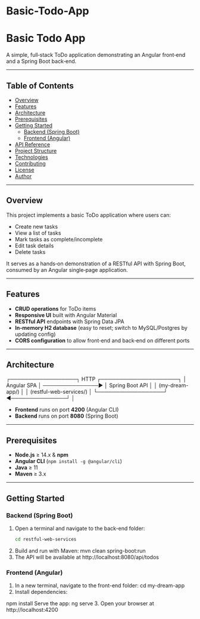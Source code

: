 # Basic-Todo-App
# Basic Todo App

A simple, full‑stack ToDo application demonstrating an Angular front‑end and a Spring Boot back‑end.

---

## Table of Contents

- [Overview](#overview)  
- [Features](#features)  
- [Architecture](#architecture)  
- [Prerequisites](#prerequisites)  
- [Getting Started](#getting-started)  
  - [Backend (Spring Boot)](#backend-spring-boot)  
  - [Frontend (Angular)](#frontend-angular)  
- [API Reference](#api-reference)  
- [Project Structure](#project-structure)  
- [Technologies](#technologies)  
- [Contributing](#contributing)  
- [License](#license)  
- [Author](#author)  

---

## Overview

This project implements a basic ToDo application where users can:

- Create new tasks  
- View a list of tasks  
- Mark tasks as complete/incomplete  
- Edit task details  
- Delete tasks  

It serves as a hands‑on demonstration of a RESTful API with Spring Boot, consumed by an Angular single‑page application.

---

## Features

- **CRUD operations** for ToDo items  
- **Responsive UI** built with Angular Material  
- **RESTful API** endpoints with Spring Data JPA  
- **In‑memory H2 database** (easy to reset; switch to MySQL/Postgres by updating config)  
- **CORS configuration** to allow front‑end and back‑end on different ports  

---

## Architecture

┌──────────────────┐ HTTP ┌─────────────────────┐
│ Angular SPA │ ───────────────▶ │ Spring Boot API │
│ (my-dream-app/) │ │ (restful-web-services/) │
└──────────────────┘ ◀───────────────┘ │


- **Frontend** runs on port **4200** (Angular CLI)  
- **Backend** runs on port **8080** (Spring Boot)  

---

## Prerequisites

- **Node.js** ≥ 14.x & **npm**  
- **Angular CLI** (`npm install -g @angular/cli`)  
- **Java** ≥ 11  
- **Maven** ≥ 3.x  

---

## Getting Started

### Backend (Spring Boot)

1. Open a terminal and navigate to the back-end folder:  
   ```bash
   cd restful-web-services
2. Build and run with Maven:
  mvn clean spring-boot:run
3. The API will be available at http://localhost:8080/api/todos

### Frontend (Angular)
1. In a new terminal, navigate to the front-end folder:
  cd my-dream-app
2. Install dependencies:
  
  npm install
  Serve the app:
    ng serve
3. Open your browser at http://localhost:4200

